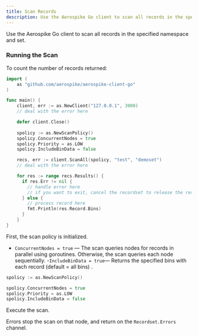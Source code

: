 ```yaml
---
title: Scan Records
description: Use the Aerospike Go client to scan all records in the specified namespace and set.
---
```


Use the Aerospike Go client to scan all records in the specified namespace and set. 

### Running the Scan

To count the number of records returned:

```go
import (
    as "github.com/aerospike/aerospike-client-go"
)

func main() {
    client, err := as.NewClient("127.0.0.1", 3000)
    // deal with the error here

    defer client.Close()
     
    spolicy := as.NewScanPolicy()
    spolicy.ConcurrentNodes = true
    spolicy.Priority = as.LOW
    spolicy.IncludeBinData = false

    recs, err := client.ScanAll(spolicy, "test", "demoset")
    // deal with the error here

    for res := range recs.Results() {
      if res.Err != nil {
        // handle error here
        // if you want to exit, cancel the recordset to release the resources
      } else {
        // process record here
        fmt.Println(res.Record.Bins)
      }
    }
}
```

First, the scan policy is initialized.

- `ConcurrentNodes = true` &mdash; The scan queries nodes for records in parallel using goroutines. Otherwise, the scan queries each node sequentially. 
-`IncludeBinData = true`&mdash; Returns the specified bins with each record (default = all bins) .

```go
spolicy := as.NewScanPolicy()

spolicy.ConcurrentNodes = true
spolicy.Priority = as.LOW
spolicy.IncludeBinData = false
```

Execute the scan. 

Errors stop the scan on that node, and return on the `Recordset.Errors` channel.
